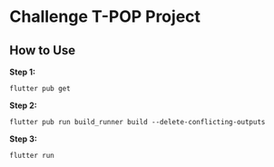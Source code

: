 # Challenge T-POP Project

## How to Use

**Step 1:**

```
flutter pub get
```

**Step 2:**

```
flutter pub run build_runner build --delete-conflicting-outputs
```

**Step 3:**

```
flutter run
```
